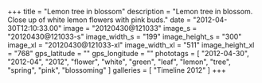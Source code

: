 +++
title = "Lemon tree in blossom"
description = "Lemon tree in blossom. Close up of white lemon flowers with pink buds."
date = "2012-04-30T12:10:33.00"
image = "20120430@121033"
image_s = "20120430@121033-s"
image_width_s = "199"
image_height_s = "300"
image_xl = "20120430@121033-xl"
image_width_xl = "511"
image_height_xl = "768"
gps_latitude = ""
gps_longitude = ""
phototags = [ "2012-04-30", "2012-04", "2012", "flower", "white", "green", "leaf", "lemon", "tree", "spring", "pink", "blossoming" ]
galleries = [ "Timeline 2012" ]
+++
